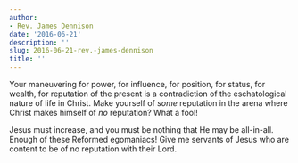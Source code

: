```yaml
---
author:
- Rev. James Dennison
date: '2016-06-21'
description: ''
slug: 2016-06-21-rev.-james-dennison
title: ''
---
```

Your maneuvering for power, for influence, for position, for status, for wealth, for reputation of the present is a contradiction of the eschatological nature of life in Christ. Make yourself of *some* reputation in the arena where Christ makes himself of *no* reputation? What a fool! 

Jesus must increase, and you must be nothing that He may be all-in-all. Enough of these Reformed egomaniacs! Give me servants of Jesus who are content to be of no reputation with their Lord.



